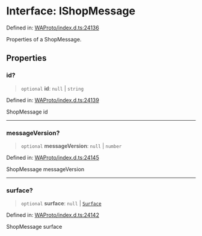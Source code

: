 # Interface: IShopMessage

Defined in: [WAProto/index.d.ts:24136](https://github.com/Fokusdotid/Baileys/blob/58a03b5a49cf326e1050515994499cb0bb76662f/WAProto/index.d.ts#L24136)

Properties of a ShopMessage.

## Properties

### id?

> `optional` **id**: `null` \| `string`

Defined in: [WAProto/index.d.ts:24139](https://github.com/Fokusdotid/Baileys/blob/58a03b5a49cf326e1050515994499cb0bb76662f/WAProto/index.d.ts#L24139)

ShopMessage id

***

### messageVersion?

> `optional` **messageVersion**: `null` \| `number`

Defined in: [WAProto/index.d.ts:24145](https://github.com/Fokusdotid/Baileys/blob/58a03b5a49cf326e1050515994499cb0bb76662f/WAProto/index.d.ts#L24145)

ShopMessage messageVersion

***

### surface?

> `optional` **surface**: `null` \| [`Surface`](../namespaces/ShopMessage/enumerations/Surface.md)

Defined in: [WAProto/index.d.ts:24142](https://github.com/Fokusdotid/Baileys/blob/58a03b5a49cf326e1050515994499cb0bb76662f/WAProto/index.d.ts#L24142)

ShopMessage surface

